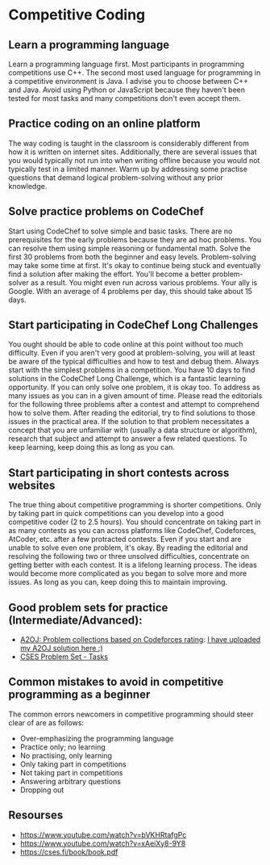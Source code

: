 # Competitive Coding
## Learn a programming language
Learn a programming language first. Most participants in programming competitions use C++. The second most used language for programming in a competitive environment is Java. I advise you to choose between C++ and Java. Avoid using Python or JavaScript because they haven't been tested for most tasks and many competitions don't even accept them. 
## Practice coding on an online platform
The way coding is taught in the classroom is considerably different from how it is written on internet sites. Additionally, there are several issues that you would typically not run into when writing offline because you would not typically test in a limited manner. Warm up by addressing some practise questions that demand logical problem-solving without any prior knowledge.
## Solve practice problems on CodeChef
Start using CodeChef to solve simple and basic tasks. There are no prerequisites for the early problems because they are ad hoc problems. You can resolve them using simple reasoning or fundamental math. Solve the first 30 problems from both the beginner and easy levels. Problem-solving may take some time at first. It's okay to continue being stuck and eventually find a solution after making the effort. You'll become a better problem-solver as a result. You might even run across various problems. Your ally is Google.
With an average of 4 problems per day, this should take about 15 days.
## Start participating in CodeChef Long Challenges
You ought should be able to code online at this point without too much difficulty. Even if you aren't very good at problem-solving, you will at least be aware of the typical difficulties and how to test and debug them. Always start with the simplest problems in a competition.
You have 10 days to find solutions in the CodeChef Long Challenge, which is a fantastic learning opportunity. If you can only solve one problem, it is okay too. To address as many issues as you can in a given amount of time.
Please read the editorials for the following three problems after a contest and attempt to comprehend how to solve them. After reading the editorial, try to find solutions to those issues in the practical area. If the solution to that problem necessitates a concept that you are unfamiliar with (usually a data structure or algorithm), research that subject and attempt to answer a few related questions.
To keep learning, keep doing this as long as you can.
## Start participating in short contests across websites
The true thing about competitive programming is shorter competitions. Only by taking part in quick competitions can you develop into a good competitive coder (2 to 2.5 hours).
You should concentrate on taking part in as many contests as you can across platforms like CodeChef, Codeforces, AtCoder, etc. after a few protracted contests. Even if you start and are unable to solve even one problem, it's okay. By reading the editorial and resolving the following two or three unsolved difficulties, concentrate on getting better with each contest. It is a lifelong learning process. The ideas would become more complicated as you began to solve more and more issues.
As long as you can, keep doing this to maintain improving.
## Good problem sets for practice (Intermediate/Advanced):
- [A2OJ: Problem collections based on Codeforces rating](https://earthshakira.github.io/a2oj-clientside/server/Ladders.html): [I have uploaded my A2OJ solution here :)](https://github.com/Anushkaagrawal22/A2OJLadderSolutions)<br/>
- [CSES Problem Set - Tasks](https://cses.fi/problemset/list)
## Common mistakes to avoid in competitive programming as a beginner
The common errors newcomers in competitive programming should steer clear of are as follows:<br/>
- Over-emphasizing the programming language <br/>
- Practice only; no learning <br/>
- No practising, only learning <br/>
- Only taking part in competitions <br/>
- Not taking part in competitions <br/>
- Answering arbitrary questions <br/>
- Dropping out
## Resourses
- https://www.youtube.com/watch?v=bVKHRtafgPc
- https://www.youtube.com/watch?v=xAeiXy8-9Y8
- https://cses.fi/book/book.pdf